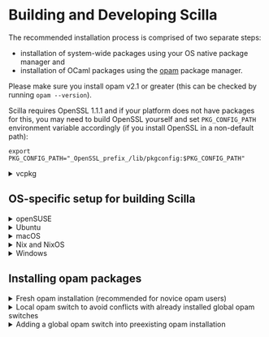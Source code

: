 # Building and Developing Scilla

The recommended installation process is comprised of two separate steps:
- installation of system-wide packages using your OS native package manager and
- installation of OCaml packages using the [opam](https://opam.ocaml.org) package manager.

Please make sure you install opam v2.1 or greater (this can be checked by running `opam --version`).

Scilla requires OpenSSL 1.1.1 and if your platform does not have packages for this, you may need to build OpenSSL
yourself and set `PKG_CONFIG_PATH` environment variable accordingly
(if you install OpenSSL in a non-default path):
```shell
export PKG_CONFIG_PATH="_OpenSSL_prefix_/lib/pkgconfig:$PKG_CONFIG_PATH"
```

<details><summary>vcpkg</summary>

- Clone vcpkg to a separate location:

   ```shell
   $ git clone https://github.com/Microsoft/vcpkg.git /path/to/vcpkg
   $ cd /path/to/vcpkg && git checkout 2022.09.27 && ./bootstrap-vcpkg.sh
   ```

- Set the following environment variables:

   ```shell
   $ export VCPKG_ROOT=/path/to/vcpkg
   $ export PKG_CONFIG_PATH="/path/to/scilla/vcpkg_installed/x64-linux-dynamic/lib/pkgconfig:$PKG_CONFIG_PATH"
   ```

When building Scilla on Ubuntu systems the relevant vcpkg files are
automatically installed in the directory
/path/to/scilla/vcpkg_installed. For other operating systems the vcpkg
files must be generated manually before building Scilla by running the command

  ```shell
  $ cd /path/to/scilla & path/to/vcpkg/vcpkg install --triplet <OS and architecture specific package>
  ```

Please see the vcpkg documentation at

https://vcpkg.io/en/docs/README.html

for more information.

</details>

## OS-specific setup for building Scilla

<details><summary>openSUSE</summary>

### openSUSE

- Install `libsecp256k1-devel` from
  https://software.opensuse.org/package/libsecp256k1-devel by clicking
  the wrench icon next to the Search button and selecting `Show
  development packages`, and then `OK` to apply the settings.
  Then you should see the page reload and show the package in
  question.  Click the `Show experimental packages` icon 
  corresponding to your distribution in order to perform the
  1-click install from the `network:cryptocurrencies` project.

- Install `bubblewrap` from
  https://software.opensuse.org/package/bubblewrap by clicking on the
  `Show experimental packages` button and then performing the 1-click
  install from the `Virtualization:containers` project.

- Install `ocaml` from https://software.opensuse.org/package/ocaml by
  performing the 1-click install of the officially released package.

- Run:
```shell
sudo zypper install -y curl m4 opam2 pkg-config zlib-devel gmp-devel libffi-devel libopenssl-devel boost-devel
```

</details>

<details><summary>Ubuntu</summary>

### Ubuntu

On machines with Ubuntu strictly older than 18.04, run these additional commands first:

```shell
# Add Ubuntu PPA for libsecp256k1-dev
sudo add-apt-repository ppa:tah83/secp256k1 -y
```

On machines older than Ubuntu 20.04, CMake >=3.16 (which is a requirement) is not present.
Run the script `scripts/install_cmake_ubuntu.sh` (without root) to install a new CMake
into `~/.local/bin`.

Required Ubuntu packages can be installed as below:

```shell
sudo add-apt-repository -y ppa:avsm/ppa
sudo apt-get update
sudo apt-get install -y curl build-essential m4 ocaml opam pkg-config zlib1g-dev libgmp-dev libffi-dev libssl-dev libboost-system-dev libboost-test-dev libsecp256k1-dev libpcre3-dev cmake autoconf patchelf
```

On systems strictly older than 18.04, the [binary installation script](https://opam.ocaml.org/doc/Install.html#Binary-distribution) can be used. In this case, the `opam` package used in the `apt-get install` command should be skipped.

</details>

<details><summary>macOS</summary>

### macOS

The dependencies (listed in [Brewfile](Brewfile)) can be installed via [Homebrew](https://brew.sh/) as follows.
Run
```shell
brew bundle
```
from the project root.

Homebrew's `openssl` package is _keg-only_, which means it doesn't get symlinked
into `/usr/local` directory, so in case of a non-default version of the package,
you will need to set up `PKG_CONFIG_PATH` environment variable as Homebrew suggests.
It should look like
```shell
export PKG_CONFIG_PATH="/usr/local/opt/openssl@_Version_/lib/pkgconfig:$PKG_CONFIG_PATH"
```

To run tests using Dune (`dune exec tests/testsuite.exe`), you may need to increase
the maximum number of open file descriptors as `Makefile`'s `test` target does:
```shell
ulimit -n 1024
```

After you have proceeded with installation if an error with regards to `version` file during `make` occurs, see [here](https://github.com/Zilliqa/scilla/wiki/macOS-troubleshooting) for the solution.

<summary>vcpkg</summary>

The command for vcpkg installation depends on the underlying chipset.

For ARM-based architectures use 

  ```shell
  $ cd /path/to/scilla & path/to/vcpkg/vcpkg install --triplet arm64-osx-dynamic
  ```

For Intel-based architectures use

  ```shell
  $ cd /path/to/scilla & path/to/vcpkg/vcpkg install --triplet x64-osx-dynamic
  ```

Please note that building Scilla using vcpkg on MacOS is still experimental.


</details>

<details><summary>Nix and NixOS</summary>

### Nix and NixOS

There is a `shell.nix` for Nix users, so running the `nix-shell`
should drop you into and isolated environment with all the
necessary dependencies available.

</details>

<details><summary>Windows</summary>

### Windows 10 Pro/Home Edition (Creators Update & later) via WSL

1. Enable [Windows Subsystem for Linux](https://youtu.be/epZOKY83t8g) (Choose Ubuntu 18.04 LTS)

2. Install required Ubuntu Packages

- OpenSSL ships with WSL so there is no further action needed.
```shell
sudo add-apt-repository ppa:tah83/secp256k1 -y
```

```shell
sudo add-apt-repository -y ppa:avsm/ppa
```

```shell
sudo apt-get install -y curl build-essential m4 ocaml pkg-config zlib1g-dev libgmp-dev libffi-dev libssl-dev libboost-system-dev libsecp256k1-dev libpcre3-dev
```

3. Delete other ppa entries

```shell
sudo rm -rf /var/lib/apt/lists/*
sudo rm -rf /etc/apt/sources.list.d/*
sudo apt-get update
```

4. Re-install the packages (but this time with a  `--fix-missing` flag)

```shell
sudo apt-get install -y curl build-essential m4 ocaml pkg-config zlib1g-dev libgmp-dev libffi-dev libssl-dev libboost-system-dev libsecp256k1-dev libpcre3-dev --fix-missing
```

5. Install opam 2.x

Since `--disable-sandboxing` is only available in opam 2.x & not opam 1.x, WSL users should *not* use `apt-get` for installing opam as it will install 1.x which won't work on WSL.

To install opam 2.x run the script below:

```shell
sh <(curl -sL https://raw.githubusercontent.com/ocaml/opam/master/shell/install.sh)
```

6. Initialize opam (with `--disable-sandboxing` flag)

Disabling sandboxing is required since [WSL does not support Sandboxing](https://github.com/ocaml/opam/issues/3505) (via `bubblewrap`) at this time. 

To disable sandboxing, simply run:

```shell
opam init --disable-sandboxing --compiler=ocaml-base-compiler.4.11.2 --yes
```

7. Set up current shell to work with opam
```shell
eval $(opam env)
```

8. Install Scilla's dependencies

Go to directory where you unzipped the [latest Scilla release](https://github.com/Zilliqa/scilla/releases)

```shell
cd <path/to/unzipped/latest/scilla/release>

opam install ./scilla.opam --deps-only --with-test
```
then

```shell
opam switch create ./ --deps-only --with-test --yes ocaml-base-compiler.4.11.2
```

9. Build and install

```shell
make clean; make
```

Optionally, you can install Scilla into your opam switch
```shell
make install
```

This installation can be removed with
```shell
make uninstall
```

10. Test your installation by running
```shell
eval-runner -gaslimit 10000 -libdir src/stdlib tests/eval/good/let.scilexp
```
from the project root.

If the output is as below, then you are good to go 👍. No further action will be necessary.
The binaries (`eval-runner`, `scilla-checker`, `scilla-runner` & `type-checker`) are all installed in your opam switch.

```
{ [a -> (Int32 42)],
  [y -> (Int32 42)],
  [f -> <closure>],
  [x -> (Int32 42)] }
```

</details>




## Installing opam packages

<details><summary>Fresh opam installation (recommended for novice opam users)</summary>

### If you just installed opam package manager

#### Initialize opam
```shell
opam init --compiler=ocaml-base-compiler.4.11.2 --yes
```
Note: the initializer will change your shell configuration to setup the environment opam needs to work.
You can remove `--yes` from the above command to manually control that process.

#### Setup your current shell to work with opam
```shell
eval $(opam env)
```

#### Check that you have all system-level dependencies
If one of the following commands asks you to install a plugin respond with "Y".
```shell
opam pin add . --no-action --yes
opam depext
opam pin remove scilla
```
You should see something like
```shell
# Detecting depexts using vars: arch=x86_64, os=macos, os-distribution=homebrew, os-family=homebrew
# The following system packages are needed:
gcc
gmp
libffi
lzlib
pcre
pkg-config
secp256k1
# All required OS packages found.
```

#### Install Scilla dependencies using opam
```shell
cd PROJECT_DIR    # go inside your Scilla project directory
opam install ./scilla.opam --deps-only --with-test
```
The above commands can, alternatively, be run using the make target `opamdep`:
```shell
make opamdep
```

</details>


<details><summary>Local opam switch to avoid conflicts with already installed global opam switches</summary>

### If you have opam package manager already installed

First of all, [make sure](#check-that-you-have-all-system-level-dependencies) you have all the system-level dependencies.

You can try installing the Scilla dependencies using the instructions above, but skipping the initialization step.
If `opam` reports a dependency conflict, one way out might be creating yet another opam switch and
managing your switches when doing Scilla- and non-Scilla- related hacking.

Another way is to use opam's feature called _local switch_.
This is like a standard opam switch but instead of `$HOME/.opam`, it will reside in the project root directory in `_opam` subdirectory.
This lets us to avoid dependency conflict and changing our switches back and forth when working on different projects.
To create a local opam switch and install all the Scilla dependencies, `cd` into project root and execute:
```shell
opam switch create ./ --deps-only --with-test --yes ocaml-base-compiler.4.11.2
```
Now, whenever you are inside the project directory, opam will prefer the local switch to any globally installed switches,
unless being told explicitly which one to use.

We should warn you that using external tools like a text editor with `merlin` support might be tricky in the presence of local switches.
A common workaround is to have a global opam switch with OCaml developer tools installed and
have your editor to refer to that switch instead of the local one.

Note: using `git clean`, extra care should be paid so that it won't delete `_opam` directory.
We suggest using `make clean` command or keeping `_opam` directory like so:
```shell
git clean -dfX --exclude=\!_opam/**
```

</details>

<details><summary>Adding a global opam switch into preexisting opam installation</summary>

Instead of local switches, you can install a global switch called `scilla` on your system as follows
```shell
opam switch create scilla ocaml-base-compiler.4.11.2
```

Now you will need to install scilla's dependencies with the following command:
```shell
opam install ./scilla.opam --deps-only --with-test
```

</details>
